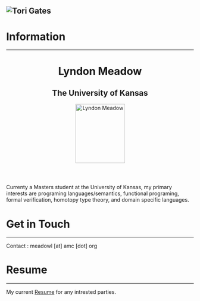 ![Tori Gates](https://lmeadow.github.io/Header.jpg)
---
# Information
----
<div>
<header>
<h1>Lyndon Meadow</h1>
<h2>The University of Kansas</h2>
<img width="133" height="159" alt="Lyndon Meadow" src="https://lmeadow.github.io/Profile.png">       
<p></p>
</header>
</div>

Currenty a Masters student at the University of Kansas, my primary interests are programing languages/semantics, functional programing, formal verification, homotopy type theory, and domain specific languages.

# Get in Touch
-----

Contact
: meadowl \[at\] amc \[dot\] org

# Resume
----

My current [Resume](https://lmeadow.github.io/Resume.pdf) for any intrested parties.
